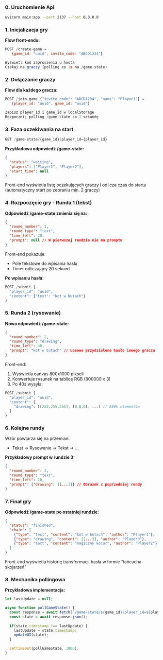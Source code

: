 ### 0. Uruchomienie Api
```bash
uvicorn main:app --port 2137 --host 0.0.0.0
```
### 1. Inicjalizacja gry
**Flow front-endu:**
```javascript
POST /create-game → 
   {game_id: "uuid", invite_code: "ABCD1234"}

Wyświetl kod zaproszenia u hosta
Czekaj na graczy (polling co 1s na /game-state)
```

### 2. Dołączanie graczy
**Flow dla każdego gracza:**
```javascript
POST /join-game {"invite_code": "ABCD1234", "name": "Player1"} → 
   {player_id: "uuid", game_id: "uuid"}

Zapisz player_id i game_id w localStorage
Rozpocznij polling /game-state co 1 sekundę
```

### 3. Faza oczekiwania na start
```javascript
GET /game-state/{game_id}?player_id={player_id}
```
**Przykładowa odpowiedź /game-state:**
```json
{
  "status": "waiting",
  "players": ["Player1", "Player2"],
  "start_time": null
}
```
Front-end wyświetla listę oczekujących graczy i odlicza czas do startu (automatyczny start po zebraniu min. 2 graczy)

### 4. Rozpoczęcie gry - Runda 1 (tekst)
**Odpowiedź /game-state zmienia się na:**
```json
{
  "round_number": 1,
  "round_type": "text",
  "time_left": 20,
  "prompt": null // W pierwszej rundzie nie ma promptu
}
```
Front-end pokazuje:
- Pole tekstowe do wpisania hasła
- Timer odliczający 20 sekund

**Po wpisaniu hasła:**
```javascript
POST /submit {
  "player_id": "uuid",
  "content": {"text": "kot w butach"}
}
```

### 5. Runda 2 (rysowanie)
**Nowa odpowiedź /game-state:**
```json
{
  "round_number": 2,
  "round_type": "drawing",
  "time_left": 40,
  "prompt": "kot w butach" // Losowo przydzielone hasło innego gracza
}
```
Front-end:
1. Wyświetla canvas 800x1000 pikseli
2. Konwertuje rysunek na tablicę RGB (800000 x 3)
3. Po 40s wysyła:

```javascript
POST /submit {
  "player_id": "uuid",
  "content": {
    "drawing": [[255,255,255], [0,0,0], ...] // 800k elementów
  }
}
```

### 6. Kolejne rundy
Wzór powtarza się na przemian:
- Tekst → Rysowanie → Tekst → ...

**Przykładowy prompt w rundzie 3:**
```json
{
  "round_number": 3,
  "round_type": "text",
  "time_left": 20,
  "prompt": {"drawing": [[...]]} // Obrazek z poprzedniej rundy
}
```

### 7. Finał gry
**Odpowiedź /game-state po ostatniej rundzie:**
```json
{
  "status": "finished",
  "chain": [
    {"type": "text", "content": "kot w butach", "author": "Player1"},
    {"type": "drawing", "content": [[...]], "author": "Player3"},
    {"type": "text", "content": "magiczny kocur", "author": "Player2"}
  ]
}
```
Front-end wyświetla historię transformacji hasła w formie "łańcucha skojarzeń"

### 8. Mechanika pollingowa
**Przykładowa implementacja:**
```javascript
let lastUpdate = null;

async function pollGameState() {
  const response = await fetch(`/game-state/${game_id}?player_id=${player_id}`);
  const state = await response.json();
  
  if(state.timestamp !== lastUpdate) {
    lastUpdate = state.timestamp;
    updateUI(state);
  }
  
  setTimeout(pollGameState, 1000);
}
```
